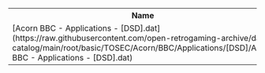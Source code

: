 <table>
<tr><th>Name</th><th>Size</th></tr>
<tr><td>[Acorn BBC - Applications - [DSD].dat](https://raw.githubusercontent.com/open-retrogaming-archive/dat-catalog/main/root/basic/TOSEC/Acorn/BBC/Applications/[DSD]/Acorn BBC - Applications - [DSD].dat)</td><td>7859</td></tr>
</table>
